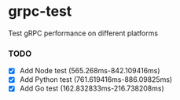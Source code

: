 # grpc-test
Test gRPC performance on different platforms

### TODO
- [X] Add Node test (565.268ms-842.109416ms)
- [X] Add Python test (761.619416ms-886.09825ms)
- [X] Add Go test (162.832833ms-216.738208ms)
